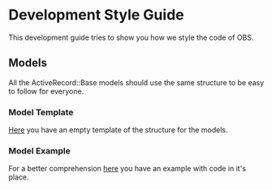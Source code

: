 # Development Style Guide
This development guide tries to show you how we style the code of OBS.

## Models
All the ActiveRecord::Base models should use the same structure to be easy to follow for everyone.

### Model Template
[Here](model_empty_template.rb) you have an empty template of the structure for the models.

### Model Example
For a better comprehension [here](model_template_example.rb) you have an example with code in it's place.
